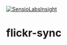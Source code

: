 [![SensioLabsInsight](https://insight.sensiolabs.com/projects/8f0bd1c9-ceec-4855-a3e5-4c985f98fe6b/mini.png)](https://insight.sensiolabs.com/projects/8f0bd1c9-ceec-4855-a3e5-4c985f98fe6b)

flickr-sync
===========
